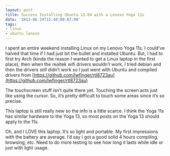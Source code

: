 ```yaml
---
layout: post
title: Success Installing Ubuntu 13.04 with a Lenovo Yoga 11s
date: '2013-06-24T15:40:00-07:00'
tags:
- linux
- ubuntu lenovo
---
```

I spent an entire weekend installing Linux on my Lenovo Yoga 11s. <!--more-->I
could’ve halved that time if I had just bit the bullet and installed Ubuntu.
But, I had to first try Arch (kinda the reason I wanted to get a Linux laptop
in the first place), then when the realtek wifi drivers wouldn’t work, I tried
debian and then the drivers _still_ didn’t work so I just went with Ubuntu and
compiled drivers from
[https://github.com/lwfinger/rtl8723au](https://github.com/lwfinger/rtl8723au)

The touchscreen stuff isn’t quite there yet. Touching the screen acts just like
using the cursor. So, it’s pretty difficult to touch some areas since it’s so
precise.

This laptop is still really new so the info is a little scarce. I think the Yoga
11s has similar hardware to the Yoga 13, so most posts on the Yoga 13 should
apply to the 11s.

Oh, and I LOVE this laptop. It’s so light and portable. My first impressions
with the battery are average. I’d say I got a good solid 4 hours compiling,
browsing, etc. Need to do more testing to see how long it lasts while idle or
just with light usage.

